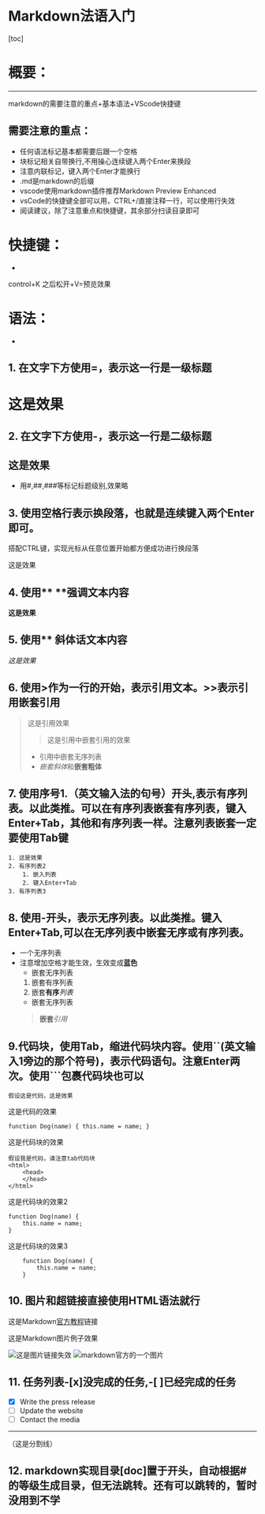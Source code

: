 Markdown法语入门
===
[toc]

# 概要：
---
markdown的需要注意的重点+基本语法+VScode快捷键

需要注意的重点：
---
- 任何语法标记基本都需要后跟一个空格
- 块标记相关自带换行,不用操心连续键入两个Enter来换段
- 注意内联标记，键入两个Enter才能换行
- .md是markdown的后缀
- vscode使用markdown插件推荐Markdown Preview Enhanced
- vsCode的快捷键全部可以用，CTRL+/直接注释一行，可以使用行失效
- 阅读建议，除了注意重点和快捷键，其余部分扫读目录即可


# 快捷键：
-

control+K 之后松开+V=预览效果


# 语法：
-

## 1. 在文字下方使用=，表示这一行是一级标题

这是效果
=
## 2. 在文字下方使用-，表示这一行是二级标题

这是效果
-

- 用#,##,###等标记标题级别,效果略
<!-- # 一级标题 -->
<!-- ## 二级 -->
<!-- ### 三级 -->

## 3. 使用空格行表示换段落，也就是连续键入两个Enter即可。
搭配CTRL键，实现光标从任意位置开始都方便成功进行换段落

这是效果

##  4. 使用** **强调文本内容

**这是效果**

## 5. 使用** 斜体话文本内容

*这是效果*

## 6. 使用>作为一行的开始，表示引用文本。>>表示引用嵌套引用

>这是引用效果
>>这是引用中嵌套引用的效果
> - 引用中嵌套无序列表
> - *嵌套斜体*和**嵌套粗体**


## 7. 使用序号1.（英文输入法的句号）开头,表示有序列表。以此类推。可以在有序列表嵌套有序列表，键入Enter+Tab，其他和有序列表一样。注意列表嵌套一定要使用Tab键

    1. 这是效果
    2. 有序列表2
        1. 嵌入列表
        2. 键入Enter+Tab
    3. 有序列表3

## 8. 使用-开头，表示无序列表。以此类推。键入Enter+Tab,可以在无序列表中嵌套无序或有序列表。
- 一个无序列表
- 注意增加空格才能生效，生效变成**蓝色**
    - 嵌套无序列表
    1. 嵌套有序列表
    2. 嵌套**有序***列表*
    - 嵌套无序列表
    >**嵌套***引用*

## 9.代码块，使用Tab，缩进代码块内容。使用``(英文输入1旁边的那个符号)，表示代码语句。注意Enter两次。使用```包裹代码块也可以

`假设这是代码，这是效果`

这是代码的效果

`function Dog(name) {
	this.name = name;
}`

这是代码块的效果

    假设我是代码，请注意tab代码块
    <html>
        <head>
        </head>
    </html>
 
这是代码块的效果2

    function Dog(name) {
        this.name = name;
    }
这是代码块的效果3
```
    function Dog(name) {
        this.name = name;
    }
```

 
## 10. 图片和超链接直接使用HTML语法就行

这是Markdown<a href="https://markdown.com.cn/" alt="这是效果" title="超链接例子" >官方教程</a>链接

这是Markdown图片例子效果

<img href="没找图片超链接资源" alt="这是图片链接失效" title="图片">

<img href="https://markdown.com.cn/hero.png" alt="markdown官方的一个图片" title="图片">

## 11. 任务列表-[x]没完成的任务,-[ ]已经完成的任务

- [x] Write the press release
- [ ] Update the website
- [ ] Contact the media
---
（这是分割线）

## 12. markdown实现目录[doc]置于开头，自动根据#的等级生成目录，但无法跳转。还有可以跳转的，暂时没用到不学
